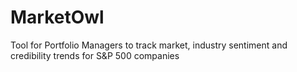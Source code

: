 # MarketOwl

Tool for Portfolio Managers to track market, industry sentiment and credibility trends for S&amp;P 500 companies
